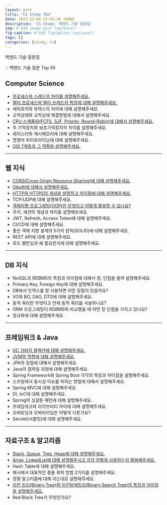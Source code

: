 ```yaml
---
layout: post
title: "CS Study 개요"
date: 2023-12-04 13:42:20 +0900
description: 'CS Study: 백엔드 기술 질문집'
img: # Add image post (optional)
fig-caption: # Add figcaption (optional)
tags: []
categories: [study, cs]
---
```


백엔드 기술 질문집

<aside>
💡 백엔드 기술 질문 Top 50
</aside>

## Computer Science

- [프로세스와 스레드의 차이를 설명해주세요.](/posts/cs-process-vs-thread-231205)
- [멀티 프로세스와 멀티 쓰레드의 특징에 대해 설명해주세요.](/posts/cs-multi-process-and-thread-231213)
- 세마포어와 뮤텍스의 차이에 대해 설명해주세요.
- 교착상태와 교착상태 해결방법에 대해서 설명해주세요.
- [CPU 스케쥴링(FCFS, SJF, Priority, Round-Robin)에 대해서 설명해주세요.](/posts/cs-cpu-scheduling)
- 주 기억장치와 보조기억장치의 차이를 설명해주세요.
- 레지스터와 캐시메모리에 대해 설명해주세요.
- 명령어 파이프라이닝에 대해 설명해주세요.
- [OSI 7계층과 그 역할을 설명해주세요.](/posts/cs-osi-231219)

---

## 웹 지식

- [CORS(Cross Origin Resource Sharing)에 대해 설명해주세요.](/posts/cs-CORS-231206)
- [OAuth에 대해서 설명해주세요.](/posts/cs-OAuth-231207)
- [HTTP와 HTTPS의 개념을 설명하고 차이점에 대해 설명해주세요.](/posts/cs-http-231215)
- TCP/UDP에 대해 설명해주세요.
- [객체지향 프로그래밍(OOP)란 무엇이고 어떻게 활용할 수 있나요?](/posts/cs-oop)
- 쿠키, 세션의 개념과 차이를 설명해보세요.
- JWT, Refresh, Access Token에 대해 설명해주세요.
- CI/CD에 대해 설명해주세요.
- 좋은 객체 지향 설계의 5가지 원칙(SOLID)에 대해 설명해주세요.
- REST API에 대해 설명해주세요.
- 로드 밸런싱과 왜 필요한지에 대해 설명해주세요.

---

## DB 지식

- NoSQL과 RDBMS의 특징과 차이점에 대해서 장, 단점을 들어 설명해주세요.
- Primary Key, Foreign Key에 대해 설명해주세요.
- DB에서 인덱스를 잘 사용하면 어떤 장점이 있을까요?
- VO와 BO, DAO, DTO에 대해 설명해주세요.
- 동적 쿼리란 무엇이고 언제 동적 쿼리를 사용하나요?
- ORM 프로그래밍이 RDBMS와 비교했을 때 어떤 장 단점을 가지고 있나요?
- 정규화에 대해 설명해주세요.

---

## 프레임워크 & Java

- [GC 가비지 컬렉션에 대해 설명해주세요.](/posts/cs-GC-231208)
- [JVM의 역할에 대해 설명해주세요.](/posts/cs-jvm-231214)
- JPA의 장점에 대해서 설명해주세요.
- Java의 컴파일 과정에 대해 설명해주세요.
- Spring Framework와 Spring Boot 각각의 특징과 차이점을 설명해주세요.
- 스프링에서 동시성 이슈를 피하는 방법에 대해서 설명해주세요.
- Spring MVC에 대해 설명해주세요.
- DI, IoC에 대해 설명해주세요.
- Spring의 싱글톤 패턴에 대해 설명해주세요.
- 프레임워크와 라이브러리 차이에 대해 설명해주세요.
- 오버로딩과 오버라이딩은 어떻게 다른가요?
- Servlet(서블릿)에 대해 설명해주세요.

---

## 자료구조 & 알고리즘

- [Stack, Queue, Tree, Heap에 대해 설명해주세요.](/posts/cs-data-structure-231213)
- [Array, LinkedList에 대해 설명해주시고 각각 어떻게 사용하는지 말씀해주세요.](/posts/cs-data-structure-231213)
- Hash Table에 대해 설명해주세요.
- 해시에서 대표적인 충돌 회피 방법 2가지를 설명해주세요.
- 정렬 알고리즘에 대해 아는대로 설명해주세요.
- [이진 트리(Binary Tree)와 이진탐색트리(Binary Search Tree)의 특징과 차이점을 설명해주세요.](/posts/cs-binary-tree-231218)
- Red Black Tree가 무엇인가요?
